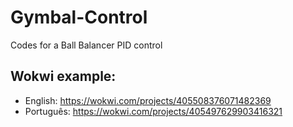 # Gymbal-Control
Codes for a Ball Balancer PID control

## Wokwi example:
* English: https://wokwi.com/projects/405508376071482369
* Português: https://wokwi.com/projects/405497629903416321
